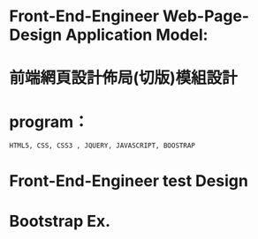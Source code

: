 # Front-End-Engineer Web-Page-Design Application Model:
# 前端網頁設計佈局(切版)模組設計

# program：
	HTML5, CSS, CSS3 , JQUERY, JAVASCRIPT, BOOSTRAP

# Front-End-Engineer test Design

# Bootstrap Ex.
